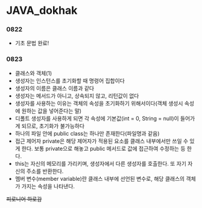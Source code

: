 # JAVA_dokhak

### 0822 
- 기초 문법 완료!

### 0823
- 클래스와 객체(1)
- 생성자는 인스턴스를 초기화할 때 명령어 집합이다
- 생성자의 이름은 클래스 이름과 같다
- 생성자는 메서드가 아니고, 상속되지 않고, 리턴값이 없다
- 생성자를 사용하는 이유는 객체의 속성을 초기화하기 위해서이다(객체 생성시 속성에 원하는 값을 넣어준다는 말)
- 디폴트 생성자를 사용하게 되면 각 속성에 기본값(int = 0, String = null)이 들어가게 되므로, 초기화가 불가능하다
- 하나의 파일 안에 public class는 하나만 존재한다(파일명과 같음)
- 접근 제어자 private은 해당 제어자가 적용된 요소를 클래스 내부에서만 쓰일 수 있게 한다. 보통 private으로 해놓고 public 메서드로 값에 접근하여 수정하는 등 한다.
- this는 자신의 메모리를 가리키며, 생성자에서 다른 생성자를 호출한다. 또 자기 자신의 주소를 반환한다.
- 멤버 변수(member variable)란 클래스 내부에 선언된 변수로, 해당 클래스의 객체가 가지는 속성을 나타낸다.

~~피로니어 하로감~~
